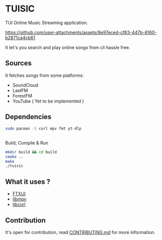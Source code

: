 # TUISIC

TUI Online Music Streaming application.

https://github.com/user-attachments/assets/8e97eced-cf83-447b-8160-b2871ca4cb61

It let's you search and play online songs from cli hassle free.

## Sources
It fetches songs from some platforms:
- SoundCloud
- LastFM
- ForestFM
- YouTube ( Yet to be implemented )

## Dependencies 
```sh
sudo pacman -S curl mpv fmt yt-dlp
```

## 
Build, Compile & Run

```sh
mkdir build && cd build
cmake ..
make
./tuisic
```

## What it uses ?

- [FTXUI](https://github.com/ArthurSonzogni/FTXUI)
- [libmpv](https://github.com/mpv-player/mpv/tree/master/libmpv)
- [libcurl](https://curl.se/libcurl/)


## Contribution 
It's open for contribution, read [CONTRIBUTING.md](./CONTRIBUTING.md) for more information.
